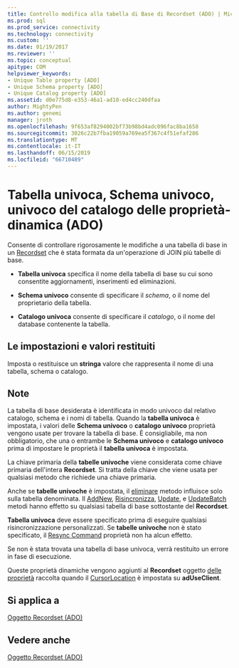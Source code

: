 ```yaml
---
title: Controllo modifica alla tabella di Base di Recordset (ADO) | Microsoft Docs
ms.prod: sql
ms.prod_service: connectivity
ms.technology: connectivity
ms.custom: ''
ms.date: 01/19/2017
ms.reviewer: ''
ms.topic: conceptual
apitype: COM
helpviewer_keywords:
- Unique Table property [ADO]
- Unique Schema property [ADO]
- Unique Catalog property [ADO]
ms.assetid: d0e775d8-e353-46a1-ad10-ed4cc240dfaa
author: MightyPen
ms.author: genemi
manager: jroth
ms.openlocfilehash: 9f653af8294002bf73b98bd4adc096fac8ba1658
ms.sourcegitcommit: 3026c22b7fba19059a769ea5f367c4f51efaf286
ms.translationtype: MT
ms.contentlocale: it-IT
ms.lasthandoff: 06/15/2019
ms.locfileid: "66710489"
---
```

# <a name="unique-table-unique-schema-unique-catalog-properties-dynamic-ado"></a>Tabella univoca, Schema univoco, univoco del catalogo delle proprietà-dinamica (ADO)
Consente di controllare rigorosamente le modifiche a una tabella di base in un [Recordset](../../../ado/reference/ado-api/recordset-object-ado.md) che è stata formata da un'operazione di JOIN più tabelle di base.  
  
-   **Tabella univoca** specifica il nome della tabella di base su cui sono consentite aggiornamenti, inserimenti ed eliminazioni.  
  
-   **Schema univoco** consente di specificare il *schema*, o il nome del proprietario della tabella.  
  
-   **Catalogo univoca** consente di specificare il *catalogo*, o il nome del database contenente la tabella.  
  
## <a name="settings-and-return-values"></a>Le impostazioni e valori restituiti  
 Imposta o restituisce un **stringa** valore che rappresenta il nome di una tabella, schema o catalogo.  
  
## <a name="remarks"></a>Note  
 La tabella di base desiderata è identificata in modo univoco dal relativo catalogo, schema e i nomi di tabella. Quando la **tabella univoca** è impostata, i valori delle **Schema univoco** o **catalogo univoco** proprietà vengono usate per trovare la tabella di base. È consigliabile, ma non obbligatorio, che una o entrambe le **Schema univoco** e **catalogo univoco** prima di impostare le proprietà il **tabella univoca** è impostata.  
  
 La chiave primaria della **tabelle univoche** viene considerata come chiave primaria dell'intera **Recordset**. Si tratta della chiave che viene usata per qualsiasi metodo che richiede una chiave primaria.  
  
 Anche se **tabelle univoche** è impostata, il [eliminare](../../../ado/reference/ado-api/delete-method-ado-recordset.md) metodo influisce solo sulla tabella denominata. Il [AddNew](../../../ado/reference/ado-api/addnew-method-ado.md), [Risincronizza](../../../ado/reference/ado-api/resync-method.md), [Update](../../../ado/reference/ado-api/update-method.md), e [UpdateBatch](../../../ado/reference/ado-api/updatebatch-method.md) metodi hanno effetto su qualsiasi tabella di base sottostante del **Recordset**.  
  
 **Tabella univoca** deve essere specificato prima di eseguire qualsiasi risincronizzazione personalizzati. Se **tabelle univoche** non è stato specificato, il [Resync Command](../../../ado/reference/ado-api/resync-command-property-dynamic-ado.md) proprietà non ha alcun effetto.  
  
 Se non è stata trovata una tabella di base univoca, verrà restituito un errore in fase di esecuzione.  
  
 Queste proprietà dinamiche vengono aggiunti al **Recordset** oggetto [delle proprietà](../../../ado/reference/ado-api/properties-collection-ado.md) raccolta quando il [CursorLocation](../../../ado/reference/ado-api/cursorlocation-property-ado.md) è impostata su  **adUseClient**.  
  
## <a name="applies-to"></a>Si applica a  
 [Oggetto Recordset (ADO)](../../../ado/reference/ado-api/recordset-object-ado.md)  
  
## <a name="see-also"></a>Vedere anche  
 [Oggetto Recordset (ADO)](../../../ado/reference/ado-api/recordset-object-ado.md)
